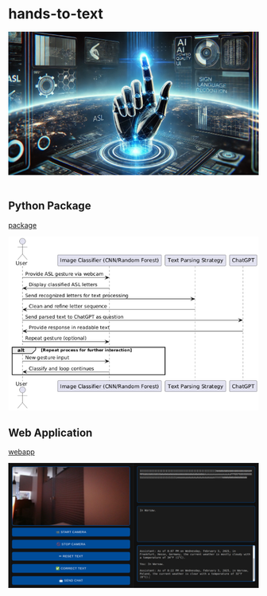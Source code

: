 # hands-to-text

<div align="center">
  <a href="https://github.com/sqoshi/hands-to-text/blob/master/docs/landscape.png">
    <img src="https://github.com/sqoshi/hands-to-text/raw/master/docs/landscape.png" alt="Logo">
  </a>
</div>
<br />

## Python Package

[package](https://github.com/sqoshi/hands-to-text/blob/master/package/README.md)

![img](https://github.com/sqoshi/hands-to-text/blob/master/docs/plant.png)
<br />

## Web Application

[webapp](https://github.com/sqoshi/hands-to-text/blob/master/webapp/README.md)

![img](https://github.com/sqoshi/hands-to-text/blob/master/docs/examplenew.png)
<br />
